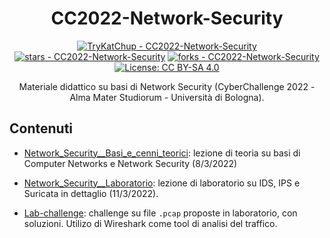 <div align="center">

# CC2022-Network-Security
[![TryKatChup - CC2022-Network-Security](https://img.shields.io/static/v1?label=TryKatChup&message=CC2022-Network-Security&color=blue&logo=github)](https://github.com/TryKatChup/CC2022-Network-Security "Go to GitHub repo")
[![stars - CC2022-Network-Security](https://img.shields.io/github/stars/TryKatChup/CC2022-Network-Security?style=social)](https://github.com/TryKatChup/CC2022-Network-Security)
[![forks - CC2022-Network-Security](https://img.shields.io/github/forks/TryKatChup/CC2022-Network-Security?style=social)](https://github.com/TryKatChup/CC2022-Network-Security)
[![License: CC BY-SA 4.0](https://img.shields.io/badge/License-CC%20BY--SA%204.0-lightgrey.svg)](https://creativecommons.org/licenses/by-sa/4.0/)

Materiale didattico su basi di Network Security (CyberChallenge 2022 - Alma Mater Studiorum - Università di Bologna).
</div>

## Contenuti

- [Network_Security__Basi_e_cenni_teorici](https://github.com/TryKatChup/CC2022-Network-Security/blob/main/Network_Security__Basi_e_cenni_teorici.pdf): lezione di teoria su basi di Computer Networks e Network Security (8/3/2022)

- [Network_Security__Laboratorio](https://github.com/TryKatChup/CC2022-Network-Security/blob/main/Network_Security__Laboratorio.pdf): lezione di laboratorio su IDS, IPS e Suricata in dettaglio (11/3/2022).

- [Lab-challenge](https://github.com/TryKatChup/CC2022-Network-Security/tree/main/Lab-challenge): challenge su file `.pcap` proposte in laboratorio, con soluzioni. Utilizo di Wireshark come tool di analisi del traffico.


